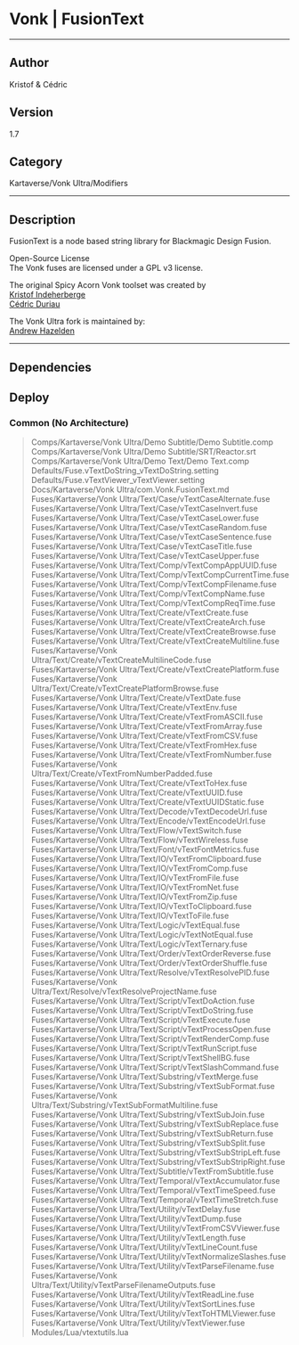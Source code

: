 # Vonk | FusionText
___

## Author
Kristof & Cédric

## Version
1.7

## Category
Kartaverse/Vonk Ultra/Modifiers

___

## Description
<p>FusionText is a node based string library for Blackmagic Design Fusion.</p>

<p>Open-Source License<br>
The Vonk fuses are licensed under a GPL v3 license.</p>

<p>The original Spicy Acorn Vonk toolset was created by<br>
<a href="mailto:xmnr0x23@gmail.com">Kristof Indeherberge</a><br>
<a href="mailto:duriau.cedric@live.be">Cédric Duriau</a></p>

<p>The Vonk Ultra fork is maintained by:<br>
<a href="mailto:andrew@andrewhazelden.com">Andrew Hazelden</a></p>


___

## Dependencies

## Deploy

### Common (No Architecture)

> Comps/Kartaverse/Vonk Ultra/Demo Subtitle/Demo Subtitle.comp  
> Comps/Kartaverse/Vonk Ultra/Demo Subtitle/SRT/Reactor.srt  
> Comps/Kartaverse/Vonk Ultra/Demo Text/Demo Text.comp  
> Defaults/Fuse.vTextDoString_vTextDoString.setting  
> Defaults/Fuse.vTextViewer_vTextViewer.setting  
> Docs/Kartaverse/Vonk Ultra/com.Vonk.FusionText.md  
> Fuses/Kartaverse/Vonk Ultra/Text/Case/vTextCaseAlternate.fuse  
> Fuses/Kartaverse/Vonk Ultra/Text/Case/vTextCaseInvert.fuse  
> Fuses/Kartaverse/Vonk Ultra/Text/Case/vTextCaseLower.fuse  
> Fuses/Kartaverse/Vonk Ultra/Text/Case/vTextCaseRandom.fuse  
> Fuses/Kartaverse/Vonk Ultra/Text/Case/vTextCaseSentence.fuse  
> Fuses/Kartaverse/Vonk Ultra/Text/Case/vTextCaseTitle.fuse  
> Fuses/Kartaverse/Vonk Ultra/Text/Case/vTextCaseUpper.fuse  
> Fuses/Kartaverse/Vonk Ultra/Text/Comp/vTextCompAppUUID.fuse  
> Fuses/Kartaverse/Vonk Ultra/Text/Comp/vTextCompCurrentTime.fuse  
> Fuses/Kartaverse/Vonk Ultra/Text/Comp/vTextCompFilename.fuse  
> Fuses/Kartaverse/Vonk Ultra/Text/Comp/vTextCompName.fuse  
> Fuses/Kartaverse/Vonk Ultra/Text/Comp/vTextCompReqTime.fuse  
> Fuses/Kartaverse/Vonk Ultra/Text/Create/vTextCreate.fuse  
> Fuses/Kartaverse/Vonk Ultra/Text/Create/vTextCreateArch.fuse  
> Fuses/Kartaverse/Vonk Ultra/Text/Create/vTextCreateBrowse.fuse  
> Fuses/Kartaverse/Vonk Ultra/Text/Create/vTextCreateMultiline.fuse  
> Fuses/Kartaverse/Vonk Ultra/Text/Create/vTextCreateMultilineCode.fuse  
> Fuses/Kartaverse/Vonk Ultra/Text/Create/vTextCreatePlatform.fuse  
> Fuses/Kartaverse/Vonk Ultra/Text/Create/vTextCreatePlatformBrowse.fuse  
> Fuses/Kartaverse/Vonk Ultra/Text/Create/vTextDate.fuse  
> Fuses/Kartaverse/Vonk Ultra/Text/Create/vTextEnv.fuse  
> Fuses/Kartaverse/Vonk Ultra/Text/Create/vTextFromASCII.fuse  
> Fuses/Kartaverse/Vonk Ultra/Text/Create/vTextFromArray.fuse  
> Fuses/Kartaverse/Vonk Ultra/Text/Create/vTextFromCSV.fuse  
> Fuses/Kartaverse/Vonk Ultra/Text/Create/vTextFromHex.fuse  
> Fuses/Kartaverse/Vonk Ultra/Text/Create/vTextFromNumber.fuse  
> Fuses/Kartaverse/Vonk Ultra/Text/Create/vTextFromNumberPadded.fuse  
> Fuses/Kartaverse/Vonk Ultra/Text/Create/vTextToHex.fuse  
> Fuses/Kartaverse/Vonk Ultra/Text/Create/vTextUUID.fuse  
> Fuses/Kartaverse/Vonk Ultra/Text/Create/vTextUUIDStatic.fuse  
> Fuses/Kartaverse/Vonk Ultra/Text/Decode/vTextDecodeUrl.fuse  
> Fuses/Kartaverse/Vonk Ultra/Text/Encode/vTextEncodeUrl.fuse  
> Fuses/Kartaverse/Vonk Ultra/Text/Flow/vTextSwitch.fuse  
> Fuses/Kartaverse/Vonk Ultra/Text/Flow/vTextWireless.fuse  
> Fuses/Kartaverse/Vonk Ultra/Text/Font/vTextFontMetrics.fuse  
> Fuses/Kartaverse/Vonk Ultra/Text/IO/vTextFromClipboard.fuse  
> Fuses/Kartaverse/Vonk Ultra/Text/IO/vTextFromComp.fuse  
> Fuses/Kartaverse/Vonk Ultra/Text/IO/vTextFromFile.fuse  
> Fuses/Kartaverse/Vonk Ultra/Text/IO/vTextFromNet.fuse  
> Fuses/Kartaverse/Vonk Ultra/Text/IO/vTextFromZip.fuse  
> Fuses/Kartaverse/Vonk Ultra/Text/IO/vTextToClipboard.fuse  
> Fuses/Kartaverse/Vonk Ultra/Text/IO/vTextToFile.fuse  
> Fuses/Kartaverse/Vonk Ultra/Text/Logic/vTextEqual.fuse  
> Fuses/Kartaverse/Vonk Ultra/Text/Logic/vTextNotEqual.fuse  
> Fuses/Kartaverse/Vonk Ultra/Text/Logic/vTextTernary.fuse  
> Fuses/Kartaverse/Vonk Ultra/Text/Order/vTextOrderReverse.fuse  
> Fuses/Kartaverse/Vonk Ultra/Text/Order/vTextOrderShuffle.fuse  
> Fuses/Kartaverse/Vonk Ultra/Text/Resolve/vTextResolvePID.fuse  
> Fuses/Kartaverse/Vonk Ultra/Text/Resolve/vTextResolveProjectName.fuse  
> Fuses/Kartaverse/Vonk Ultra/Text/Script/vTextDoAction.fuse  
> Fuses/Kartaverse/Vonk Ultra/Text/Script/vTextDoString.fuse  
> Fuses/Kartaverse/Vonk Ultra/Text/Script/vTextExecute.fuse  
> Fuses/Kartaverse/Vonk Ultra/Text/Script/vTextProcessOpen.fuse  
> Fuses/Kartaverse/Vonk Ultra/Text/Script/vTextRenderComp.fuse  
> Fuses/Kartaverse/Vonk Ultra/Text/Script/vTextRunScript.fuse  
> Fuses/Kartaverse/Vonk Ultra/Text/Script/vTextShellBG.fuse  
> Fuses/Kartaverse/Vonk Ultra/Text/Script/vTextSlashCommand.fuse  
> Fuses/Kartaverse/Vonk Ultra/Text/Substring/vTextMerge.fuse  
> Fuses/Kartaverse/Vonk Ultra/Text/Substring/vTextSubFormat.fuse  
> Fuses/Kartaverse/Vonk Ultra/Text/Substring/vTextSubFormatMultiline.fuse  
> Fuses/Kartaverse/Vonk Ultra/Text/Substring/vTextSubJoin.fuse  
> Fuses/Kartaverse/Vonk Ultra/Text/Substring/vTextSubReplace.fuse  
> Fuses/Kartaverse/Vonk Ultra/Text/Substring/vTextSubReturn.fuse  
> Fuses/Kartaverse/Vonk Ultra/Text/Substring/vTextSubSplit.fuse  
> Fuses/Kartaverse/Vonk Ultra/Text/Substring/vTextSubStripLeft.fuse  
> Fuses/Kartaverse/Vonk Ultra/Text/Substring/vTextSubStripRight.fuse  
> Fuses/Kartaverse/Vonk Ultra/Text/Subtitle/vTextFromSubtitle.fuse  
> Fuses/Kartaverse/Vonk Ultra/Text/Temporal/vTextAccumulator.fuse  
> Fuses/Kartaverse/Vonk Ultra/Text/Temporal/vTextTimeSpeed.fuse  
> Fuses/Kartaverse/Vonk Ultra/Text/Temporal/vTextTimeStretch.fuse  
> Fuses/Kartaverse/Vonk Ultra/Text/Utility/vTextDelay.fuse  
> Fuses/Kartaverse/Vonk Ultra/Text/Utility/vTextDump.fuse  
> Fuses/Kartaverse/Vonk Ultra/Text/Utility/vTextFromCSVViewer.fuse  
> Fuses/Kartaverse/Vonk Ultra/Text/Utility/vTextLength.fuse  
> Fuses/Kartaverse/Vonk Ultra/Text/Utility/vTextLineCount.fuse  
> Fuses/Kartaverse/Vonk Ultra/Text/Utility/vTextNormalizeSlashes.fuse  
> Fuses/Kartaverse/Vonk Ultra/Text/Utility/vTextParseFilename.fuse  
> Fuses/Kartaverse/Vonk Ultra/Text/Utility/vTextParseFilenameOutputs.fuse  
> Fuses/Kartaverse/Vonk Ultra/Text/Utility/vTextReadLine.fuse  
> Fuses/Kartaverse/Vonk Ultra/Text/Utility/vTextSortLines.fuse  
> Fuses/Kartaverse/Vonk Ultra/Text/Utility/vTextToHTMLViewer.fuse  
> Fuses/Kartaverse/Vonk Ultra/Text/Utility/vTextViewer.fuse  
> Modules/Lua/vtextutils.lua  
